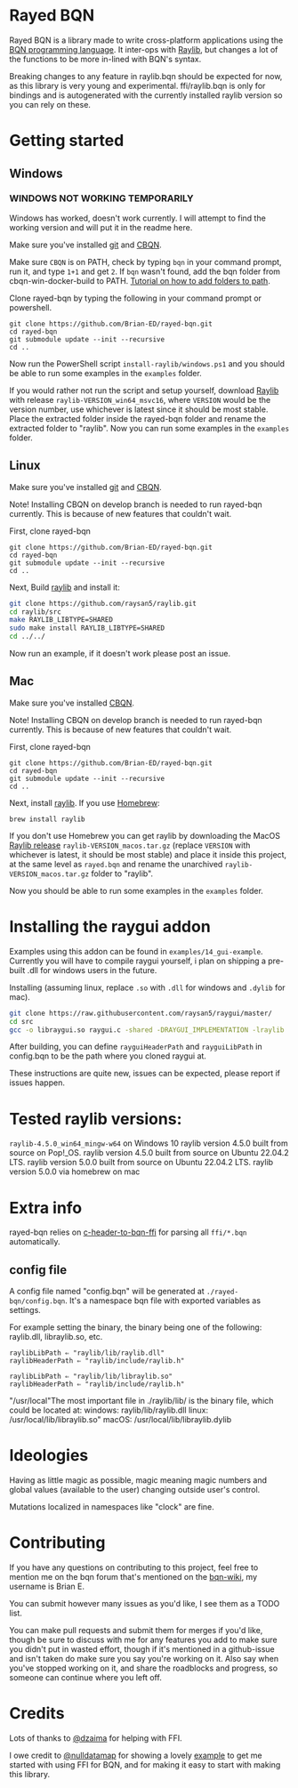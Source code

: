# Rayed BQN
Rayed BQN is a library made to write cross-platform applications using the [BQN programming language](https://mlochbaum.github.io/BQN/).
It inter-ops with [Raylib](https://github.com/raysan5/raylib), but changes a lot of the functions to be more in-lined with BQN's syntax.

Breaking changes to any feature in raylib.bqn should be expected for now, as this library is very young and experimental. 
ffi/raylib.bqn is only for bindings and is autogenerated with the currently installed raylib version so you can rely on these.

# Getting started

## Windows

### WINDOWS NOT WORKING TEMPORARILY
Windows has worked, doesn't work currently.
I will attempt to find the working version and will put it in the readme here.

Make sure you've installed [git](https://git-scm.com/download/win) and [CBQN](https://github.com/vylsaz/cbqn-win-docker-build/releases).

Make sure `CBQN` is on PATH, check by typing `bqn` in your command prompt, run it, and type `1+1` and get `2`. If `bqn` wasn't found, add the bqn folder from cbqn-win-docker-build to PATH. [Tutorial on how to add folders to path](https://www.computerhope.com/issues/ch000549.htm).

Clone rayed-bqn by typing the following in your command prompt or powershell.
```SH
git clone https://github.com/Brian-ED/rayed-bqn.git
cd rayed-bqn
git submodule update --init --recursive
cd ..
```

Now run the PowerShell script `install-raylib/windows.ps1` and you should be able to run some examples in the `examples` folder.

If you would rather not run the script and setup yourself, download [Raylib](https://github.com/raysan5/raylib/releases/) with release `raylib-VERSION_win64_msvc16`, where `VERSION` would be the version number, use whichever is latest since it should be most stable. Place the extracted folder inside the rayed-bqn folder and rename the extracted folder to "raylib". Now you can run some examples in the `examples` folder.

## Linux

Make sure you've installed [git](https://git-scm.com/book/en/v2/Getting-Started-Installing-Git) and [CBQN](https://github.com/dzaima/CBQN).

Note! Installing CBQN on develop branch is needed to run rayed-bqn currently. This is because of new features that couldn't wait.

First, clone rayed-bqn
```SH
git clone https://github.com/Brian-ED/rayed-bqn.git
cd rayed-bqn
git submodule update --init --recursive
cd ..
```

Next, Build [raylib](https://github.com/raysan5/raylib/) and install it:
```sh
git clone https://github.com/raysan5/raylib.git
cd raylib/src
make RAYLIB_LIBTYPE=SHARED
sudo make install RAYLIB_LIBTYPE=SHARED
cd ../../
```

Now run an example, if it doesn't work please post an issue.

## Mac
Make sure you've installed [CBQN](https://github.com/dzaima/CBQN).

Note! Installing CBQN on develop branch is needed to run rayed-bqn currently. This is because of new features that couldn't wait.


First, clone rayed-bqn
```SH
git clone https://github.com/Brian-ED/rayed-bqn.git
cd rayed-bqn
git submodule update --init --recursive
cd ..
```

Next, install [raylib](https://github.com/raysan5/raylib/). If you use [Homebrew](https://brew.sh):
```SH
brew install raylib
```

If you don't use Homebrew you can get raylib by downloading the MacOS [Raylib release](https://github.com/raysan5/raylib/releases/) `raylib-VERSION_macos.tar.gz` (replace `VERSION` with whichever is latest, it should be most stable) and place it inside this project, at the same level as `rayed.bqn` and rename the unarchived `raylib-VERSION_macos.tar.gz` folder to "raylib".

Now you should be able to run some examples in the `examples` folder.

# Installing the raygui addon

Examples using this addon can be found in `examples/14_gui-example`.
Currently you will have to compile raygui yourself, i plan on shipping a pre-built .dll for windows users in the future.

Installing (assuming linux, replace `.so` with `.dll` for windows and `.dylib` for mac).
```bash
git clone https://raw.githubusercontent.com/raysan5/raygui/master/
cd src
gcc -o libraygui.so raygui.c -shared -DRAYGUI_IMPLEMENTATION -lraylib
```
After building, you can define `rayguiHeaderPath` and `rayguiLibPath` in config.bqn to be the path where you cloned raygui at.

These instructions are quite new, issues can be expected, please report if issues happen.


# Tested raylib versions:

`raylib-4.5.0_win64_mingw-w64` on Windows 10
raylib version 4.5.0 built from source on Pop!_OS.
raylib version 4.5.0 built from source on Ubuntu 22.04.2 LTS.
raylib version 5.0.0 built from source on Ubuntu 22.04.2 LTS.
raylib version 5.0.0 via homebrew on mac


# Extra info

rayed-bqn relies on [c-header-to-bqn-ffi](https://github.com/Brian-ED/c-header-to-bqn-ffi) for parsing all `ffi/*.bqn` automatically.

## config file

A config file named "config.bqn" will be generated at `./rayed-bqn/config.bqn`. It's a namespace bqn file with exported variables as settings.

For example setting the binary, the binary being one of the following: raylib.dll, libraylib.so, etc.
```bqn
raylibLibPath ⇐ "raylib/lib/raylib.dll"
raylibHeaderPath ⇐ "raylib/include/raylib.h"
```

```bqn
raylibLibPath ⇐ "raylib/lib/libraylib.so"
raylibHeaderPath ⇐ "raylib/include/raylib.h"
```

"/usr/local"The most important file in ./raylib/lib/ is the binary file, which could be located at:
windows: raylib/lib/raylib.dll
linux: /usr/local/lib/libraylib.so"
macOS: /usr/local/lib/libraylib.dylib

# Ideologies

Having as little magic as possible, magic meaning magic numbers and global values (available to the user) changing outside user's control.

Mutations localized in namespaces like "clock" are fine.

# Contributing

If you have any questions on contributing to this project, feel free to mention me on the bqn forum that's mentioned on the [bqn-wiki](https://mlochbaum.github.io/BQN/index.html#where-can-i-find-bqn-users), my username is Brian E.

You can submit however many issues as you'd like, I see them as a TODO list.

You can make pull requests and submit them for merges if you'd like, though be sure to discuss with me for any features you add to make sure you didn't put in wasted effort, though if it's mentioned in a github-issue and isn't taken do make sure you say you're working on it. Also say when you've stopped working on it, and share the roadblocks and progress, so someone can continue where you left off.

# Credits

Lots of thanks to [@dzaima](https://github.com/dzaima) for helping with FFI.

I owe credit to [@nulldatamap](https://gist.github.com/nulldatamap) for showing a lovely [example](https://gist.github.com/nulldatamap/30b10389bf91d6f25bb262da9c9e9709) to get me started with using FFI for BQN, and for making it easy to start with making this library.
